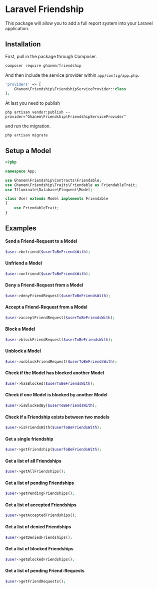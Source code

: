 # Laravel Friendship
This package will allow you to add a full report system into your Laravel application.

## Installation

First, pull in the package through Composer.

```js
composer require ghanem/friendship
```

And then include the service provider within `app/config/app.php`.

```php
'providers' => [
    Ghanem\Friendship\FriendshipServiceProvider::class
];
```

At last you need to publish

```
php artisan vendor:publish --provider="Ghanem\Friendship\FriendshipServiceProvider" 
```

and run the migration.

```
php artisan migrate
```

## Setup a Model
```php
<?php

namespace App;

use Ghanem\Friendship\Contracts\Friendable;
use Ghanem\Friendship\Traits\Friendable as FriendableTrait;
use Illuminate\Database\Eloquent\Model;

class User extends Model implements Friendable
{
    use FriendableTrait;
}
```

## Examples

#### Send a Friend-Request to a Model
```php
$user->befriend($userToBeFriendsWith);
```

#### Unfriend a Model
```php
$user->unfriend($userToBeFriendsWith);
```

#### Deny a Friend-Request from a Model
```php
$user->denyFriendRequest($userToBeFriendsWith);
```

#### Accept a Friend-Request from a Model
```php
$user->acceptFriendRequest($userToBeFriendsWith);
```

#### Block a Model
```php
$user->blockFriendRequest($userToBeFriendsWith);
```

#### Unblock a Model
```php
$user->unblockFriendRequest($userToBeFriendsWith);
```

#### Check if the Model has blocked another Model
```php
$user->hasBlocked($userToBeFriendsWith);
```

#### Check if one Model is blocked by another Model
```php
$user->isBlockedBy($userToBeFriendsWith);
```

#### Check if a Friendship exists between two models
```php
$user->isFriendsWith($userToBeFriendsWith);
```

#### Get a single friendship
```php
$user->getFriendship($userToBeFriendsWith);
```

#### Get a list of all Friendships
```php
$user->getAllFriendships();
```

#### Get a list of pending Friendships
```php
$user->getPendingFriendships();
```

#### Get a list of accepted Friendships
```php
$user->getAcceptedFriendships();
```

#### Get a list of denied Friendships
```php
$user->getDeniedFriendships();
```

#### Get a list of blocked Friendships
```php
$user->getBlockedFriendships();
```

#### Get a list of pending Friend-Requests
```php
$user->getFriendRequests();
```
